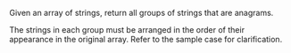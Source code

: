 Given an array of strings, return all groups of strings that are anagrams. 

The strings in each group must be arranged in the order of their appearance in the original array. Refer to the sample case for clarification.
